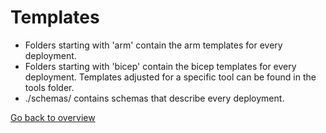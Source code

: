 # Templates

- Folders starting with 'arm' contain the arm templates for every deployment. 
- Folders starting with 'bicep' contain the bicep templates for every deployment. Templates adjusted for a specific tool can be found in the tools folder.
- ./schemas/ contains schemas that describe every deployment.

[Go back to overview](../README.md)